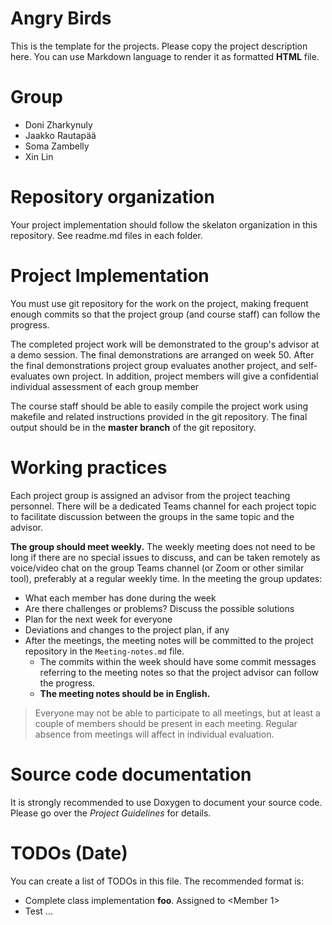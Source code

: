 # Angry Birds

This is the template for the projects. Please copy the project description here.
You can use Markdown language to render it as formatted **HTML** file.

# Group

- Doni Zharkynuly
- Jaakko Rautapää
- Soma Zambelly
- Xin Lin

# Repository organization

Your project implementation should follow the skelaton organization in this repository.
See readme.md files in each folder.

# Project Implementation

You must use git repository for the work on the project, making frequent enough commits so
that the project group (and course staff) can follow the progress.

The completed project work will be demonstrated to the group's advisor at a demo session.
The final demonstrations are arranged on week 50. After the final demonstrations project group
evaluates another project, and self-evaluates own project. In addition, project members will
give a confidential individual assessment of each group member

The course staff should be able to easily compile the project work using makefile and related
instructions provided in the git repository. The final output should be in the **master branch** of the git repository.

# Working practices

Each project group is assigned an advisor from the project teaching personnel.
There will be a dedicated Teams channel for each project topic to facilitate discussion between
the groups in the same topic and the advisor.

**The group should meet weekly.** The weekly meeting does not need to be long if there are no special issues
to discuss, and can be taken remotely as voice/video chat on the group Teams channel (or Zoom or other similar tool),
preferably at a regular weekly time. In the meeting the group updates:

- What each member has done during the week
- Are there challenges or problems? Discuss the possible solutions
- Plan for the next week for everyone
- Deviations and changes to the project plan, if any
- After the meetings, the meeting notes will be committed to the project repository in the `Meeting-notes.md` file.
  - The commits within the week should have some commit messages referring to the meeting notes so
    that the project advisor can follow the progress.
  - **The meeting notes should be in English.**

> Everyone may not be able to participate to all meetings, but at least a couple of members should be present in each meeting.
> Regular absence from meetings will affect in individual evaluation.

# Source code documentation

It is strongly recommended to use Doxygen to document your source code.
Please go over the _Project Guidelines_ for details.

# TODOs (Date)

You can create a list of TODOs in this file.
The recommended format is:

- Complete class implementation **foo**. Assigned to \<Member 1\>
- Test ...
